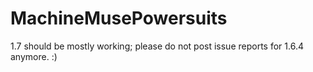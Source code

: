MachineMusePowersuits
=====================

1.7 should be mostly working; please do not post issue reports for 1.6.4 anymore. :)
